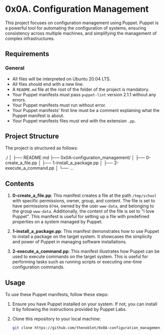 # 0x0A. Configuration Management

This project focuses on configuration management using Puppet. Puppet is a powerful tool for automating the configuration of systems, ensuring consistency across multiple machines, and simplifying the management of complex infrastructures.

## Requirements

### General
- All files will be interpreted on Ubuntu 20.04 LTS.
- All files should end with a new line.
- A `README.md` file at the root of the folder of the project is mandatory.
- Your Puppet manifests must pass `puppet-lint` version 2.1.1 without any errors.
- Your Puppet manifests must run without error.
- Your Puppet manifests' first line must be a comment explaining what the Puppet manifest is about.
- Your Puppet manifests files must end with the extension `.pp`.

## Project Structure

The project is structured as follows:

./
│
├── README.md
├── 0x0A-configuration_management/
│ ├── 0-create_a_file.pp
│ ├── 1-install_a_package.pp
│ ├── 2-execute_a_command.pp
│ └── ...



## Contents

1. **0-create_a_file.pp**: This manifest creates a file at the path `/tmp/school` with specific permissions, owner, group, and content. The file is set to have permissions `0744`, owned by the user `www-data`, and belonging to the group `www-data`. Additionally, the content of the file is set to "I love Puppet". This manifest is useful for setting up a file with predefined properties on a system managed by Puppet.

2. **1-install_a_package.pp**: This manifest demonstrates how to use Puppet to install a package on the target system. It showcases the simplicity and power of Puppet in managing software installations.

3. **2-execute_a_command.pp**: This manifest illustrates how Puppet can be used to execute commands on the target system. This is useful for performing tasks such as running scripts or executing one-time configuration commands.

## Usage

To use these Puppet manifests, follow these steps:

1. Ensure you have Puppet installed on your system. If not, you can install it by following the instructions provided by Puppet Labs.
   
2. Clone this repository to your local machine:
   ```bash
   git clone https://github.com/thenoblet/0x0A-configuration_management.git

